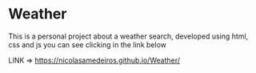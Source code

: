 # Weather

This is a personal project about a weather search, developed using html, css and js you can see clicking in the link below

LINK => https://nicolasamedeiros.github.io/Weather/
